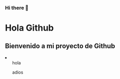### Hi there 👋


<h1>Hola Github</h1>
<h2>Bienvenido a mi proyecto de Github</h2>

<li>
  <ul>hola</ul>
  <ul>adios</ul>
</li>

<!--
**manumerr/manumerr** is a ✨ _special_ ✨ repository because its `README.md` (this file) appears on your GitHub profile.

Here are some ideas to get you started:

- 🔭 I’m currently working on ...
- 🌱 I’m currently learning ...
- 👯 I’m looking to collaborate on ...
- 🤔 I’m looking for help with ...
- 💬 Ask me about ...
- 📫 How to reach me: ...
- 😄 Pronouns: ...
- ⚡ Fun fact: ...
-->
